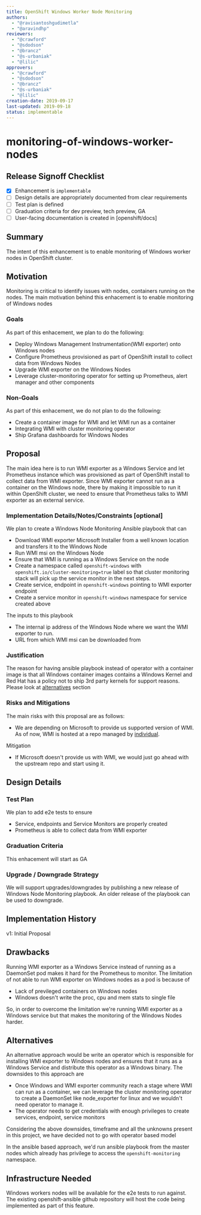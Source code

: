 ```yaml
---
title: OpenShift Windows Worker Node Monitoring
authors:
  - "@ravisantoshgudimetla"
  - "@aravindhp"
reviewers:
  - "@crawford"
  - "@sdodson"
  - "@brancz"
  - "@s-urbaniak"
  - "@lilic"
approvers:
  - "@crawford"
  - "@sdodson"
  - "@brancz"
  - "@s-urbaniak"
  - "@lilic"
creation-date: 2019-09-17
last-updated: 2019-09-18
status: implementable
---
```


# monitoring-of-windows-worker-nodes

## Release Signoff Checklist

- [x] Enhancement is `implementable`
- [ ] Design details are appropriately documented from clear requirements
- [ ] Test plan is defined
- [ ] Graduation criteria for dev preview, tech preview, GA
- [ ] User-facing documentation is created in [openshift/docs]

## Summary

The intent of this enhancement is to enable monitoring of Windows worker nodes
in OpenShift cluster.

## Motivation

Monitoring is critical to identify issues with nodes, containers running on the
nodes. The main motivation behind this enhacement is to enable monitoring of
Windows nodes

### Goals

As part of this enhacement, we plan to do the following:
* Deploy Windows Management Instrumentation(WMI exporter) onto Windows nodes
* Configure Prometheus provisioned as part of OpenShift install to 
  collect data from Windows Nodes
* Upgrade WMI exporter on the Windows Nodes
* Leverage cluster-monitoring operator for setting up Prometheus, alert manager
  and other components

### Non-Goals

As part of this enhacement, we do not plan to do the following:
* Create a container image for WMI and let WMI run as a container
* Integrating WMI with cluster monitoring operator
* Ship Grafana dashboards for Windows Nodes

## Proposal

The main idea here is to run WMI exporter as a Windows Service and let 
Prometheus instance which was provisioned as part of OpenShift install to 
collect data from WMI exporter. Since WMI exporter cannot run as a container
on the Windows node, there by making it impossible to run it within OpenShift cluster, 
we need to ensure that Prometheus talks to WMI exporter as an external service.


### Implementation Details/Notes/Constraints [optional]

We plan to create a Windows Node Monitoring Ansible playbook that can
* Download WMI exporter Microsoft Installer from a well known location and 
transfers it to the Windows Node
* Run WMI msi on the Windows Node
* Ensure that WMI is running as a Windows Service on the node
* Create a namespace called `openshift-windows` with 
  `openshift.io/cluster-monitoring=true` label so that cluster monitoring
  stack will pick up the service monitor in the next steps.
* Create service, endpoint in `openshift-windows` pointing to WMI exporter 
  endpoint
* Create a service monitor in `openshift-windows` namespace for service
  created above

The inputs to this playbook
* The internal ip address of the Windows Node where we want the WMI exporter
  to run.
* URL from which WMI msi can be downloaded from

### Justification

The reason for having ansible playbook instead of operator with a container
image is that all Windows container images contains a Windows Kernel and 
Red Hat has a policy not to ship 3rd party kernels for support reasons. Please
look at [alternatives](#Alternatives) section

### Risks and Mitigations

The main risks with this proposal are as follows:
* We are depending on Microsoft to provide us supported version of WMI. As of 
  now, WMI is hosted at a repo managed by 
  [individual](https://github.com/martinlindhe/wmi_exporter).
  
  
Mitigation
* If Microsoft doesn't provide us with WMI, we would just go ahead with the 
  upstream repo and start using it.

## Design Details

### Test Plan

We plan to add e2e tests to ensure
* Service, endpoints and Service Monitors are properly created
* Prometheus is able to collect data from WMI exporter  

### Graduation Criteria

This enhacement will start as GA

### Upgrade / Downgrade Strategy

We will support upgrades/downgrades by publishing a new release of Windows Node
Monitoring playbook. An older release of the playbook can be used to downgrade.

## Implementation History

v1: Initial Proposal

## Drawbacks

Running WMI exporter as a Windows Service instead of running as a DaemonSet pod
makes it hard for the Prometheus to monitor. The limitation of not able to run
WMI exporter on Windows nodes as a pod is because of 
* Lack of previleged containers on Windows nodes 
* Windows doesn't write the proc, cpu and mem stats to single file

So, in order to overcome the limitation we're running WMI exporter as a Windows
service but that makes the monitoring of the Windows Nodes harder.
 

## Alternatives

An alternative approach would be write an operator which is responsible for 
installing WMI exporter to Windows nodes and ensures that it runs as a
Windows Service and distribute this operator as a Windows binary. The downsides
to this approach are 
* Once Windows and WMI exporter community reach a stage where WMI can run as a 
  container, we can leverage the cluster monitoring operator to create a 
  DaemonSet like node_exporter for linux and we wouldn't need operator to 
  manage it.
* The operator needs to get credentials with enough privileges to create 
  services, endpoint, service monitors

Considering the above downsides, timeframe and all the unknowns present in this
project, we have decided not to go with operator based model

In the ansible based approach, we'd run ansible playbook from the master nodes
which already has privilege to access the `openshift-monitoring` namespace. 

## Infrastructure Needed

Windows workers nodes will be available for the e2e tests to run against. The
existing openshift-ansible github repository will host the code being 
implemented as part of this feature.
